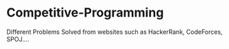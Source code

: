 # Competitive-Programming

Different Problems Solved from websites such as HackerRank, CodeForces, SPOJ....
